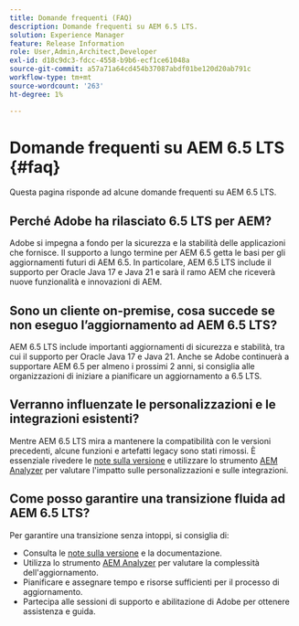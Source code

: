 ```yaml
---
title: Domande frequenti (FAQ)
description: Domande frequenti su AEM 6.5 LTS.
solution: Experience Manager
feature: Release Information
role: User,Admin,Architect,Developer
exl-id: d18c9dc3-fdcc-4558-b9b6-ecf1ce61048a
source-git-commit: a57a71a64cd454b37087abdf01be120d20ab791c
workflow-type: tm+mt
source-wordcount: '263'
ht-degree: 1%

---
```


# Domande frequenti su AEM 6.5 LTS {#faq}

Questa pagina risponde ad alcune domande frequenti su AEM 6.5 LTS.

## Perché Adobe ha rilasciato 6.5 LTS per AEM?

Adobe si impegna a fondo per la sicurezza e la stabilità delle applicazioni che fornisce. Il supporto a lungo termine per AEM 6.5 getta le basi per gli aggiornamenti futuri di AEM 6.5. In particolare, AEM 6.5 LTS include il supporto per Oracle Java 17 e Java 21 e sarà il ramo AEM che riceverà nuove funzionalità e innovazioni di AEM.

## Sono un cliente on-premise, cosa succede se non eseguo l’aggiornamento ad AEM 6.5 LTS?

AEM 6.5 LTS include importanti aggiornamenti di sicurezza e stabilità, tra cui il supporto per Oracle Java 17 e Java 21. Anche se Adobe continuerà a supportare AEM 6.5 per almeno i prossimi 2 anni, si consiglia alle organizzazioni di iniziare a pianificare un aggiornamento a 6.5 LTS.

## Verranno influenzate le personalizzazioni e le integrazioni esistenti?

Mentre AEM 6.5 LTS mira a mantenere la compatibilità con le versioni precedenti, alcune funzioni e artefatti legacy sono stati rimossi.
È essenziale rivedere le [note sulla versione](/help/release-notes/release-notes.md#deprecated-and-removed-features) e utilizzare lo strumento [AEM Analyzer](/help/sites-deploying/aem-analyzer.md) per valutare l&#39;impatto sulle personalizzazioni e sulle integrazioni.

## Come posso garantire una transizione fluida ad AEM 6.5 LTS?

Per garantire una transizione senza intoppi, si consiglia di:

* Consulta le [note sulla versione](/help/release-notes/release-notes.md) e la documentazione.
* Utilizza lo strumento [AEM Analyzer](/help/sites-deploying/aem-analyzer.md) per valutare la complessità dell&#39;aggiornamento.
* Pianificare e assegnare tempo e risorse sufficienti per il processo di aggiornamento.
* Partecipa alle sessioni di supporto e abilitazione di Adobe per ottenere assistenza e guida.

